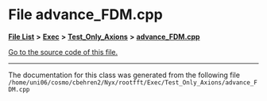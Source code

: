 
# File advance\_FDM.cpp


[**File List**](files.md) **>** [**Exec**](dir_43a12cefb7942b6f49b5b628aafd3192.md) **>** [**Test\_Only\_Axions**](dir_eb24725df855cf6c732a19e4912f662a.md) **>** [**advance\_FDM.cpp**](Exec_2Test__Only__Axions_2advance__FDM_8cpp.md)

[Go to the source code of this file.](Exec_2Test__Only__Axions_2advance__FDM_8cpp_source.md)



























------------------------------
The documentation for this class was generated from the following file `/home/uni06/cosmo/cbehren2/Nyx/rootfft/Exec/Test_Only_Axions/advance_FDM.cpp`